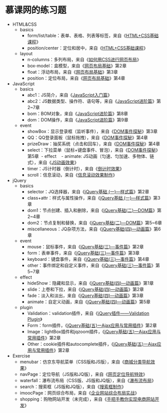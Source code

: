 # 慕课网的练习题
- HTML&CSS
  - basics
    - form/list/table：表单、表格、列表等标签，来自《[HTML+CSS基础课程](http://www.imooc.com/learn/9)》
    - position/center：定位和居中，来自《[HTML+CSS基础课程](http://www.imooc.com/learn/9)》
  - layout
    - n-columns：多列布局，来自《[如何用CSS进行网页布局](http://www.imooc.com/learn/57)》
    - box-model：盒模型，来自《[网页布局基础](http://www.imooc.com/learn/95)》第2章
    - float：浮动布局，来自《[网页布局基础](http://www.imooc.com/learn/95)》第3章
    - position：定位布局，来自《[网页布局基础](http://www.imooc.com/learn/95)》第4章
- JavaScript
  - basics
    - abc1：JS简介，来自《[JavaScript入门篇](http://www.imooc.com/learn/36)》
    - abc2：JS数据类型、操作符、语句等，来自《[JavaScript进阶篇](http://www.imooc.com/learn/10)》第2~7章
    - bom：BOM对象，来自《[JavaScript进阶篇](http://www.imooc.com/learn/10)》第8章
    - dom：DOM操作，来自《[JavaScript进阶篇](http://www.imooc.com/learn/10)》第9章
  - event
    - showBox：显示登录框（监听事件），来自《[DOM事件探秘](http://www.imooc.com/learn/138)》第3章
    - QQ：QQ登录面板（鼠标拖拽），来自《[DOM事件探秘](http://www.imooc.com/learn/138)》第4章
    - prizeDraw：抽奖系统（点击和回车），来自《[DOM事件探秘](http://www.imooc.com/learn/138)》第4章
    - select：下拉菜单（鼠标+键盘事件、冒泡），来自《[DOM事件探秘](http://www.imooc.com/learn/138)》第5章
  - effect
    - animate: JS动画（匀速、匀加速、多物体、链式），来自《[JS动画效果](http://www.imooc.com/learn/167)》
    - timer：JS计时器（倒计时），来自《[倒计时效果](http://www.imooc.com/learn/59)》
    - scroll：信息滚动，来自《[信息滚动效果制作](http://www.imooc.com/learn/17)》
- jQuery
  - basics
    - selector：JQ选择器，来自《[jQuery基础 (一)—样式篇](http://www.imooc.com/learn/418)》第2章
    - class+attr：样式与属性操作，来自《[jQuery基础 (一)—样式篇](http://www.imooc.com/learn/418)》第3章
    - dom1：节点创建、插入和删除，来自《[jQuery基础(二)—DOM篇](http://www.imooc.com/learn/530)》第2~4章
    - dom2：节点复制和替换，来自《[jQuery基础(二)—DOM篇](http://www.imooc.com/learn/530)》第5~6章
    - miscellaneous：JQ杂项方法，来自《[jQuery基础(四)—动画篇](http://www.imooc.com/learn/430)》第6章
  - event
    - mouse：鼠标事件，来自《[jQuery基础(三)—事件篇](http://www.imooc.com/learn/429)》第2章
    - form：表单事件，来自《[jQuery基础(三)—事件篇](http://www.imooc.com/learn/429)》第3章
    - keyboard：键盘事件，来自《[jQuery基础(三)—事件篇](http://www.imooc.com/learn/429)》第4章
    - other：事件绑定和自定义事件，来自《[jQuery基础(三)—事件篇](http://www.imooc.com/learn/429)》第5~7章
  - effect
    - hideShow：隐藏和显示，来自《[jQuery基础(四)—动画篇](http://www.imooc.com/learn/430)》第1章
    - slide：上卷和下拉，来自《[jQuery基础(四)—动画篇](http://www.imooc.com/learn/430)》第2章
    - fade：淡入和淡出，来自《[jQuery基础(四)—动画篇](http://www.imooc.com/learn/430)》第3章
    - animate：自定义动画，来自《[jQuery基础(四)—动画篇](http://www.imooc.com/learn/430)》第5章
  - plugin
    - Validation：validation插件，来自《[jQuery插件——Validation Plugin](http://www.imooc.com/learn/385)》
    - Form：form插件，《[jQuery基础(五)一Ajax应用与常用插件](http://www.imooc.com/learn/762)》第2章
    - Image：lightBox插件和jqzoom插件，《[jQuery基础(五)一Ajax应用与常用插件](http://www.imooc.com/learn/762)》第2章
    - Other：cookie插件和autocomplete插件，《[jQuery基础(五)一Ajax应用与常用插件](http://www.imooc.com/learn/762)》第2章
- Exercise
  - menubar：仿京东导航菜单（CSS版和JS版），来自《[商城分类导航效果](http://www.imooc.com/learn/174)》
  - navPage：定位导航（JS版和JQ版），来自《[网页定位导航特效](http://www.imooc.com/learn/56)》
  - waterfall：瀑布流布局（CSS版、JS版和JQ版），来自《[瀑布流布局](http://www.imooc.com/learn/101)》
  - search：搜索框（JS版和JQ版），来自《[搜索框制作](http://www.imooc.com/learn/21)》
  - imoocPage：网页综合布局，来自《[企业网站综合布局实战](http://www.imooc.com/learn/147)》
  - shopping：购物网站开发（未完成），来自《[手把手教你实现电商网站开发](http://www.imooc.com/learn/100)》
